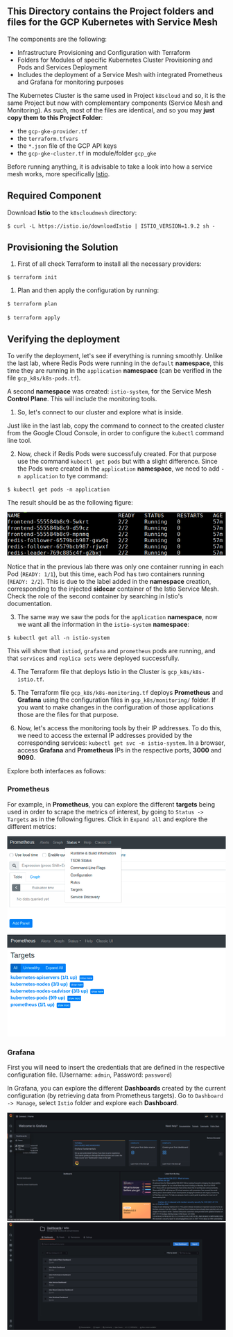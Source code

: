##  This Directory contains the Project folders and files for the GCP Kubernetes with Service Mesh

The components are the following:

* Infrastructure Provisioning and Configuration with Terraform
* Folders for Modules of specific Kubernetes Cluster Provisioning and Pods and Services Deployment
* Includes the deployment of a Service Mesh with integrated Prometheus and Grafana for monitoring purposes

The Kubernetes Cluster is the same used in Project `k8scloud` and so, it is the same Project but now with complementary components (Service Mesh and Monitoring).
As such, most of the files are identical, and so you may **just copy them to this Project Folder**:
- the `gcp-gke-provider.tf`
- the `terraform.tfvars`
- the `*.json` file of the GCP API keys
- the `gcp-gke-cluster.tf` in module/folder `gcp_gke`


Before running anything, it is advisable to take a look into how a service mesh works, more specifically [Istio](https://istio.io/latest/about/service-mesh/).

## Required Component

Download **Istio** to the `k8scloudmesh` directory:

```shell
$ curl -L https://istio.io/downloadIstio | ISTIO_VERSION=1.9.2 sh -
```

## Provisioning the Solution

1. First of all check Terraform to install all the necessary providers:

```shell
$ terraform init
```


1. Plan and then apply the configuration by running:

```shell
$ terraform plan

$ terraform apply
```

## Verifying the deployment

To verify the deployment, let's see if everything is running smoothly. 
Unlike the last lab, where Redis Pods were running in the `default` **namespace**, this time they are running in the `application` **namespace** (can be verified in the file `gcp_k8s/k8s-pods.tf`).

A second **namespace** was created: `istio-system`, for the Service Mesh **Control Plane**. This will include the monitoring tools.

1. So, let's connect to our cluster and explore what is inside.

Just like in the last lab, copy the command to connect to the created cluster from the Google Cloud Console, in order to configure the `kubectl` command line tool.

2. Now, check if Redis Pods were successfuly created. For that purpose use the command `kubectl get pods` but with a slight difference. Since the Pods were created in the `application` **namespace**, we need to add `-n application` to tye command:

```shell
$ kubectl get pods -n application
```

The result should be as the following figure:

![Get pods](images/getPodsApplication.png)

Notice that in the previous lab there was only one container running in each Pod (`READY: 1/1`), but this time, each Pod has two containers running (`READY: 2/2`). This is due to the label added in the **namespace** creation, corresponding to the injected **sidecar** container of the Istio Service Mesh. 
Check the role of the second container by searching in Istio's documentation.

3. The same way we saw the pods for the `application` **namespace**, now we want all the information in the `istio-system` **namespace**:

```shell
$ kubectl get all -n istio-system
```

This will show that `istiod`, `grafana` and `prometheus` pods are running, and that `services` and `replica sets` were deployed successfully.

4. The Terraform file that deploys Istio in the Cluster is `gcp_k8s/k8s-istio.tf`.

5. The Terraform file `gcp_k8s/k8s-monitoring.tf` deploys **Prometheus** and **Grafana** using the configuration files in `gcp_k8s/monitoring/` folder. If you want to make changes in the configuration of those applications those are the files for that purpose.

6. Now, let's access the monitoring tools by their IP addresses. To do this, we need to access the external IP addresses provided by the corresponding services: `kubectl get svc -n istio-system`. In a browser, access **Grafana** and **Prometheus** IPs in the respective ports, **3000** and **9090**.

Explore both interfaces as follows:

### Prometheus

For example, in **Prometheus**, you can explore the different **targets** being used in order to scrape the metrics of interest, by going to `Status -> Targets` as in the following figures. Click in `Expand all` and explore the different metrics:

![Prometheus1](images/prometheus1.png)
![Prometheus2](images/prometheus2.png)
 
### Grafana

First you will need to insert the credentials that are defined in the respective configuration file. (Username: `admin`, Password: `password`)

In Grafana, you can explore the different **Dashboards** created by the current configuration (by retrieving data from Prometheus targets). Go to `Dashboard -> Manage`, select `Istio` folder and explore each **Dashboard**.

![Grafana1](images/grafana1.png)
![Grafana2](images/grafana2.png)